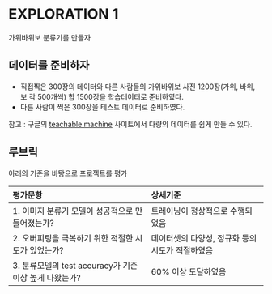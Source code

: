 # EXPLORATION 1
가위바위보 분류기를 만들자

## 데이터를 준비하자

- 직접찍은 300장의 데이터와 다른 사람들의 가위바위보 사진 1200장(가위, 바위, 보 각 500개씩) 합 1500장을 학습데이터로 준비하였다.
- 다른 사람이 찍은 300장을 테스트 데이터로 준비하였다.

참고 : 구글의 [teachable machine](https://teachablemachine.withgoogle.com/) 사이트에서 다량의 데이터를 쉽게 만들 수 있다.

## 루브릭
아래의 기준을 바탕으로 프로젝트를 평가

|평가문항|상세기준|
|:---|:----|
|1. 이미지 분류기 모델이 성공적으로 만들어졌는가?|트레이닝이 정상적으로 수행되었음|
|2. 오버피팅을 극복하기 위한 적절한 시도가 있었는가?|데이터셋의 다양성, 정규화 등의 시도가 적절하였음|
|3. 분류모델의 test accuracy가 기준 이상 높게 나왔는가?|60% 이상 도달하였음|
